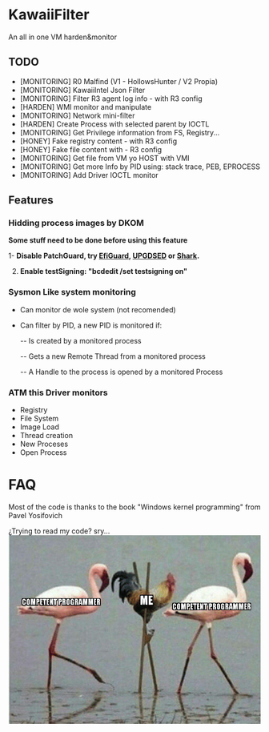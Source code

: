 # KawaiiFilter
An all in one VM harden&monitor

## TODO

- [MONITORING] R0 Malfind (V1 - HollowsHunter / V2 Propia) 
- [MONITORING] KawaiiIntel Json Filter
- [MONITORING] Filter R3 agent log info - with R3 config
- [HARDEN] WMI monitor and manipulate
- [MONITORING] Network mini-filter
- [HARDEN] Create Process with selected parent by IOCTL
- [MONITORING] Get Privilege information from FS, Registry...
- [HONEY] Fake registry content - with R3 config
- [HONEY] Fake file content with - R3 config
- [MONITORING] Get file from VM yo HOST with VMI
- [MONITORING] Get more Info by PID using: stack trace, PEB, EPROCESS
- [MONITORING] Add Driver IOCTL monitor

## Features

### Hidding process images by DKOM
**Some stuff need to be done before using this feature**

  1- **Disable PatchGuard, try [EfiGuard](https://github.com/Mattiwatti/EfiGuard), [UPGDSED](https://github.com/hfiref0x/UPGDSED) or [Shark](https://github.com/9176324/Shark).**

  2. **Enable testSigning: "bcdedit /set testsigning on"**

### Sysmon Like system monitoring
- Can monitor de wole system (not recomended)
- Can filter by PID, a new PID is monitored if:

  -- Is created by a monitored process

  -- Gets a new Remote Thread from a monitored process
  
  -- A Handle to the process is opened by a monitored Process

### ATM this Driver monitors
- Registry
- File System
- Image Load
- Thread creation
- New Proceses
- Open Process

# FAQ
Most of the code is thanks to the book "Windows kernel programming" from Pavel Yosifovich

¿Trying to read my code? sry...
![Image of devel](https://github.com/Bondey/KawaiiFilter/blob/master/misc/devel.jpg)
